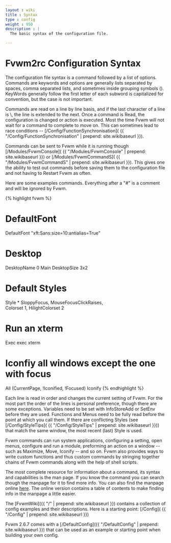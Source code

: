 ```yaml
---
layout : wiki
title : Syntax
type : config
weight : 950
description : |
  The basic syntax of the configuration file.

---
```


# Fvwm2rc Configuration Syntax

The configuration file syntax is a command followed
by a list of options. Commands are keywords and options
are generally lists separated by spaces, comma separated lists,
and sometimes inside grouping symbols (). KeyWords generally follow
the first letter of each subword is capitalized for convention,
but the case is not important.

Commands are read on a line by line basis, and if the last character
of a line is \\, the line is extended to the next. Once a command is
Read, the configuration is changed or action is executed. Most the
time Fvwm will not wait for a command to complete to move on. This can
sometimes lead to race conditions -- [/Config/FunctionSynchronisation](
{{ "/Config/FunctionSynchronisation" | prepend: site.wikibaseurl }}).

Commands can be sent to Fvwm while it is running though [/Modules/FvwmConsole](
{{ "/Modules/FvwmConsole" | prepend: site.wikibaseurl }}) or [/Modules/FvwmCommandS](
{{ "/Modules/FvwmCommandS" | prepend: site.wikibaseurl }}). This gives one
the ability to test out commands before saving them to the configuration file
and not having to Restart Fvwm as often.

Here are some examples commands. Everything after
a "#" is a comment and will be ignored by Fvwm.

{% highlight fvwm %}
# DefaultFont
DefaultFont "xft:Sans:size=10:antialias=True"

# Desktop
DesktopName 0 Main
DesktopSize 3x2

# Default Styles
Style * SloppyFocus, MouseFocusClickRaises, \
        Colorset 1, HilightColorset 2

# Run an xterm
Exec exec xterm

# Iconfiy all windows except the one with focus
All (CurrentPage, !Iconified, !Focused) Iconify
{% endhighlight %}

Each line is read in order and changes the current setting
of Fvwm. For the most part the order of the lines is personal
preference, though there are some exceptions. Variables need to
be set with InfoStoreAdd or SetEnv before they are used. Functions and
Menus need to be fully read before the point at which you
call them. If there are conflicting Styles (see [/Config/StyleTips](
{{ "/Config/StyleTips" | prepend: site.wikibaseurl }})) that match the same
window, the most recent (last) Style is used.

Fvwm commands can run system applications, configuring a setting,
open menus, configure and run a module,  preforming an action on
a window -- such as Maximize, Move, Iconify -- and so on. Fvwm also
provides ways to write custom functions and thus custom commands by
stringing together chains of Fvwm commands along with the help of
shell scripts.

The most complete resource for information about a command, its syntax
and capabilities is the man page. If you know the command you can search
though the manpage for it to find more info. You can also find the manpage
online [here](http://fvwm.org/documentation/manpages/). The online version
contains a table of contents to make finding info in the manpage a little easier.

The [FvwmWiki]({{ "/" | prepend: site.wikibaseurl }}) contains a collection of config
examples and their descriptions. Here is a starting point: [/Config](
{{ "/Config" | prepend: site.wikibaseurl }})

Fvwm 2.6.7 comes with a [/DefaultConfig]({{ "/DefaultConfig" | prepend: site.wikibaseurl }})
that can be used as an example or starting point when building your own config.

